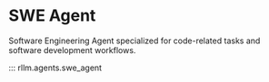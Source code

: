 # SWE Agent

Software Engineering Agent specialized for code-related tasks and software development workflows.

::: rllm.agents.swe_agent 